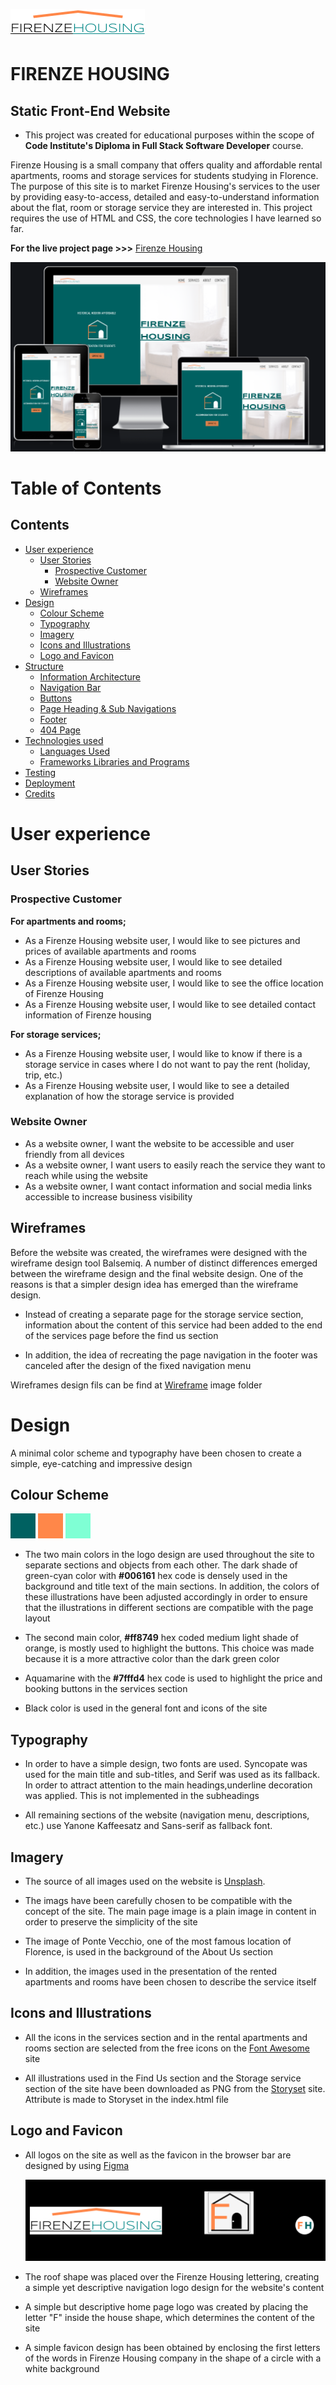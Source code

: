 ![Firenze Housing logo](/assets/images/logo.png)



# FIRENZE HOUSING

## Static Front-End Website 

* This project was created for educational purposes within the scope of **Code Institute's Diploma in Full Stack Software Developer** course.

Firenze Housing is a small company that offers quality and affordable rental apartments, rooms and storage services for students studying in Florence. The purpose of this site is to market Firenze Housing's services to the user by providing easy-to-access, detailed and easy-to-understand information about the flat, room or storage service they are interested in. This project requires the use of HTML and CSS, the core technologies I have learned so far.

**For the live project page >>>** [Firenze Housing](https://mika-sims.github.io/firenze-housing/)   
   
![Firenze Housing responsive screen-shot](assets/images/responsive_screen_shots/responsive_main_page.png)       



# Table of Contents 

## Contents
- [User experience](#user-experience)
  * [User Stories](#user-stories)
    + [Prospective Customer](#prospective-customer)
    + [Website Owner](#website-owner)
  * [Wireframes](#wireframes)
- [Design](#design)
  + [Colour Scheme](#colour-scheme)
  + [Typography](#typography)
  + [Imagery](#imagery)
  + [Icons and Illustrations](#icons-and-illustrations)
  + [Logo and Favicon](#logo-and-favicon)
- [Structure](#structure)
  + [Information Architecture](#information-architecture)
  + [Navigation Bar](#navigation-bar)
  + [Buttons](#buttons)
  + [Page Heading & Sub Navigations](#page-heading-and-sub-navigations)
  + [Footer](#footer)
  + [404 Page](#404-page)
- [Technologies used](#technologies-used)
  + [Languages Used](#languages-used)
  + [Frameworks Libraries and Programs](#frameworks-libraries-and-programs)
- [Testing](#testing)
- [Deployment](#deployment)
- [Credits](#credits)


# User experience

## User Stories

### Prospective Customer

  **For apartments and rooms;**

 - As a Firenze Housing website user, I would like to see pictures and prices of available apartments and rooms
 - As a Firenze Housing website user, I would like to see detailed descriptions of available apartments and rooms
 - As a Firenze Housing website user, I would like to see the office location of Firenze Housing
 - As a Firenze Housing website user, I would like to see detailed contact information of Firenze housing

 **For storage services;**

 - As a Firenze Housing website user, I would like to know if there is a storage service in cases where I do not want to pay the rent (holiday, trip, etc.)
 - As a Firenze Housing website user, I would like to see a detailed explanation of how the storage service is provided


### Website Owner

- As a website owner, I want the website to be accessible and user friendly from all devices
- As a website owner, I want users to easily reach the service they want to reach while using the website
- As a website owner, I want contact information and social media links accessible to increase business visibility

## Wireframes

Before the website was created, the wireframes were designed with the wireframe design tool Balsemiq. A number of distinct differences emerged between the wireframe design and the final website design. One of the reasons is that a simpler design idea has emerged than the wireframe design. 

- Instead of creating a separate page for the storage service section, information about the content of this service had been added to the end of the services page before the find us section

- In addition, the idea of recreating the page navigation in the footer was canceled after the design of the fixed navigation menu

Wireframes design fils can be find at [Wireframe](assets/images/wireframes) image folder


# Design

A minimal color scheme and typography have been chosen to create a simple, eye-catching and impressive design

## Colour Scheme

![Dark shade of green-cyan](assets/images/colour_scheme/dark_shade_of_green_cyan.png) ![Medium light shade of orange](assets/images/colour_scheme/medium_light_shade_of_orange.png)  ![Medium light shade of orange](assets/images/colour_scheme/aquamarine.png)

- The two main colors in the logo design are used throughout the site to separate sections and objects from each other. The dark shade of green-cyan color with **#006161** hex code is densely used in the background and title text of the main sections. In addition, the colors of these illustrations have been adjusted accordingly in order to ensure that the illustrations in different sections are compatible with the page layout

- The second main color, **#ff8749** hex coded medium light shade of orange, is mostly used to highlight the buttons. This choice was made because it is a more attractive color than the dark green color

- Aquamarine with the **#7fffd4** hex code is used to highlight the price and booking buttons in the services section

- Black color is used in the general font and icons of the site

## Typography

- In order to have a simple design, two fonts are used. Syncopate was used for the main title and sub-titles, and Serif was used as its fallback. In order to attract attention to the main headings,underline decoration was applied. This is not implemented in the subheadings

- All remaining sections of the website (navigation menu, descriptions, etc.) use Yanone Kaffeesatz and Sans-serif as fallback font.

## Imagery

- The source of all images used on the website is [Unsplash](https://link-url-here.org).

- The imags have been carefully chosen to be compatible with the concept of the site. The main page image is a plain image in content in order to preserve the simplicity of the site

- The image of Ponte Vecchio, one of the most famous location of Florence, is used in the background of the About Us section

- In addition, the images used in the presentation of the rented apartments and rooms have been chosen to describe the service itself

## Icons and Illustrations

- All the icons in the services section and in the rental apartments and rooms section are selected from the free icons on the [Font Awesome](https://fontawesome.com/) site

- All illustrations used in the Find Us section and the Storage service section of the site have been downloaded as PNG from the [Storyset](https://storyset.com/) site. Attribute is made to Storyset in the index.html file

## Logo and Favicon

- All logos on the site as well as the favicon in the browser bar are designed by using [Figma](https://www.figma.com/)

   ![Firenze Housing logo and favicon](assets/images/logo_favicon.png)

- The roof shape was placed over the Firenze Housing lettering, creating a simple yet descriptive navigation logo design for the website's content

- A simple but descriptive home page logo was created by placing the letter "F" inside the house shape, which determines the content of the site

- A simple favicon design has been obtained by enclosing the first letters of the words in Firenze Housing company in the shape of a circle with a white background